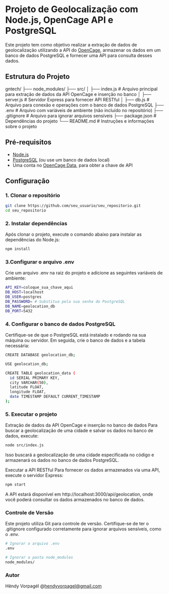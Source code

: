 # Projeto de Geolocalização com Node.js, OpenCage API e PostgreSQL

Este projeto tem como objetivo realizar a extração de dados de geolocalização utilizando a API do [OpenCage](https://opencagedata.com/), armazenar os dados em um banco de dados PostgreSQL e fornecer uma API para consulta desses dados.

## Estrutura do Projeto

gntech/ ├── node_modules/ ├── src/ │ ├── index.js # Arquivo principal para extração de dados da API OpenCage e inserção no banco │ ├── server.js # Servidor Express para fornecer API RESTful │ ├── db.js # Arquivo para conexão e operações com o banco de dados PostgreSQL ├── .env # Arquivo com variáveis de ambiente (não incluído no repositório) ├── .gitignore # Arquivo para ignorar arquivos sensíveis ├── package.json # Dependências do projeto └── README.md # Instruções e informações sobre o projeto


## Pré-requisitos

- [Node.js](https://nodejs.org/)
- [PostgreSQL](https://www.postgresql.org/) (ou use um banco de dados local)
- Uma conta no [OpenCage Data](https://opencagedata.com/), para obter a chave de API

## Configuração

### 1. Clonar o repositório

```bash
git clone https://github.com/seu_usuario/seu_repositorio.git
cd seu_repositorio
```
### 2. Instalar dependências
Após clonar o projeto, execute o comando abaixo para instalar as dependências do Node.js:

```bash
npm install
```
### 3.Configurar o arquivo .env
Crie um arquivo .env na raiz do projeto e adicione as seguintes variáveis de ambiente:

```bash
API_KEY=coloque_sua_chave_aqui
DB_HOST=localhost
DB_USER=postgres
DB_PASSWORD= # Substitua pela sua senha do PostgreSQL
DB_NAME=geolocation_db
DB_PORT=5432
```

### 4. Configurar o banco de dados PostgreSQL 
Certifique-se de que o PostgreSQL está instalado e rodando na sua máquina ou servidor. Em seguida, crie o banco de dados e a tabela necessária:
```bash
CREATE DATABASE geolocation_db;

USE geolocation_db;

CREATE TABLE geolocation_data (
  id SERIAL PRIMARY KEY,
  city VARCHAR(50),
  latitude FLOAT,
  longitude FLOAT,
  date TIMESTAMP DEFAULT CURRENT_TIMESTAMP
);
```
### 5. Executar o projeto
Extração de dados da API OpenCage e inserção no banco de dados
Para buscar a geolocalização de uma cidade e salvar os dados no banco de dados, execute:
```bash
node src/index.js
```
Isso buscará a geolocalização de uma cidade especificada no código e armazenará os dados no banco de dados PostgreSQL.

Executar a API RESTful
Para fornecer os dados armazenados via uma API, execute o servidor Express:
```bash
npm start
```
A API estará disponível em http://localhost:3000/api/geolocation, onde você poderá consultar os dados armazenados no banco de dados.

### Controle de Versão
Este projeto utiliza Git para controle de versão. Certifique-se de ter o .gitignore configurado corretamente para ignorar arquivos sensíveis, como o .env.
```bash
# Ignorar o arquivo .env
.env

# Ignorar a pasta node_modules
node_modules/
```

### Autor
Hëndy Vorpagél
@hendyvorpagel@gmail.com

